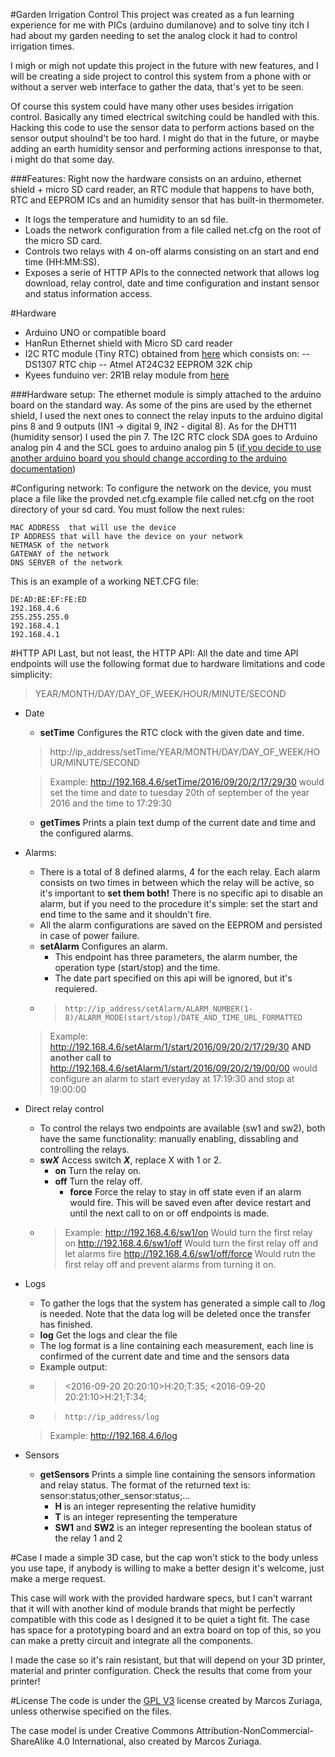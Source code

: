#Garden Irrigation Control
This project was created as a fun learning experience for me with PICs (arduino dumilanove) and to solve tiny itch I had about my garden needing to set the analog clock it had to control irrigation times.

I migh or migh not update this project in the future with new features, and I will be creating a side project to control this system from a phone with or without a server web interface to gather the data, that's yet to be seen.

Of course this system  could have many other uses besides irrigation control. Basically any timed electrical switching could be handled with this.
Hacking this code to use the sensor data to perform actions based on the sensor output shoulnd't be too hard. I might do that in the future, or maybe adding an earth humidity sensor and performing actions inresponse to that, i might do that some day.

###Features:
Right now the hardware consists on an arduino, ethernet shield + micro SD card reader, an RTC module that happens to have both, RTC and EEPROM ICs and an humidity sensor that has built-in thermometer.

- It logs the temperature and humidity to an sd file.
- Loads the network configuration from a file called net.cfg on the root of the micro SD card.
- Controls two relays with 4 on-off alarms consisting on an start and end time (HH:MM:SS).
- Exposes a serie of HTTP APIs to the connected network that allows log download, relay control, date and time configuration and instant sensor and status information access.

#Hardware
- Arduino UNO or compatible board
- HanRun Ethernet shield with Micro SD card reader
- I2C RTC module (Tiny RTC) obtained from [here](http://www.dx.com/p/tiny-rtc-real-time-clock-module-for-arduino-red-161172) which consists on:
-- DS1307 RTC chip
-- Atmel AT24C32 EEPROM 32K chip
- Kyees funduino ver: 2R1B relay module from [here](http://www.dx.com/p/arduino-2-channel-relay-shield-module-red-144140)

###Hardware setup:
The ethernet module is simply attached to the arduino board on the standard way.
As some of the pins are used by the ethernet shield, I used the next ones to connect the relay inputs to the arduino digital pins 8 and 9 outputs (IN1 -> digital 9, IN2 - digital 8).
As for the DHT11 (humidity sensor) I used the pin 7.
The I2C RTC clock SDA goes to Arduino analog pin 4 and the SCL goes to arduino analog pin 5 ([if you decide to use another arduino board you should change according to the arduino documentation](https://www.arduino.cc/en/Reference/Wire))

#Configuring network:
To configure the network on the device, you must place a file like the provded net.cfg.example file called net.cfg on the root directory of your sd card.
You must follow the next rules:

	MAC ADDRESS  that will use the device
    IP ADDRESS that will have the device on your network
    NETMASK of the network
    GATEWAY of the network
    DNS SERVER of the network
    
This is an example of a working NET.CFG file:

	DE:AD:BE:EF:FE:ED
	192.168.4.6
	255.255.255.0
	192.168.4.1
	192.168.4.1

#HTTP API
Last, but not least, the HTTP API:
All the date and time API endpoints will use the following format due to hardware limitations and code simplicity:
> YEAR/MONTH/DAY/DAY_OF_WEEK/HOUR/MINUTE/SECOND

- Date
	- **setTime** Configures the RTC clock with the given date and time.
    > 	http://ip_address/setTime/YEAR/MONTH/DAY/DAY_OF_WEEK/HOUR/MINUTE/SECOND

	> Example:
	> http://192.168.4.6/setTime/2016/09/20/2/17/29/30 would set the time and date to tuesday 20th of september of the year 2016 and the time to 17:29:30

	- **getTimes** Prints a plain text dump of the current date and time and the configured alarms.

- Alarms:
	- There is a total of 8 defined alarms, 4 for the each relay. Each alarm consists  on two times in between which the relay will be active, so it's important to **set them both!** There is no specific api to disable an alarm, but if you need to the procedure it's simple: set the start and end time to the same and it shouldn't fire.
	- All the alarm configurations are saved on the EEPROM and persisted in case of power failure.
	- **setAlarm** Configures an alarm.
		- This endpoint has three parameters, the alarm number, the operation type (start/stop) and the time.
		- The date part specified on this api will be ignored, but it's requiered.
	- >		http://ip_address/setAlarm/ALARM_NUMBER(1-8)/ALARM_MODE(start/stop)/DATE_AND_TIME_URL_FORMATTED
	 > Example:
	 > http://192.168.4.6/setAlarm/1/start/2016/09/20/2/17/29/30 **AND another call to** http://192.168.4.6/setAlarm/1/start/2016/09/20/2/19/00/00 would configure an alarm to start everyday at 17:19:30 and stop at 19:00:00

- Direct relay control
	- To control the relays two endpoints are available (sw1 and sw2), both have the same functionality: manually enabling, dissabling and controlling the relays.
	- **sw*X*** Access switch ***X***, replace X with 1 or 2.
		- **on** Turn the relay on.
		- **off** Turn the relay off.
			- **force** Force the relay to stay in off state even if an alarm would fire. This will be saved even after device restart and until the next call to on or off endpoints is made.
    - > Example:
     http://192.168.4.6/sw1/on Would turn the first relay on
     http://192.168.4.6/sw1/off Would turn the first relay off and let alarms fire
     http://192.168.4.6/sw1/off/force Would rutn the first relay off and prevent alarms from turning it on.

- Logs
	- To gather the logs that the system has generated a simple call to /log is needed. Note that the data log will be deleted once the transfer has finished.
	- **log** Get the logs and clear the file
	- The log format is a line containing each measurement, each line is confirmed of the current date and time and the sensors data
	- Example output:
	- 	> <2016-09-20 20:20:10>H:20;T:35;
		> <2016-09-20 20:21:10>H:21;T:34;
	- >		http://ip_address/log

	> Example:
	> http://192.168.4.6/log

- Sensors
	- **getSensors** Prints a simple line containing the sensors information and relay status. The format of the returned text is: sensor:status;other_sensor:status;...
		- **H** is an integer representing the relative humidity
		- **T** is an integer representing the temperature
		- **SW1** and **SW2** is an integer representing the boolean status of the relay 1 and 2

#Case
I made a simple 3D case, but the cap won't stick to the body unless you use tape, if anybody is willing to make a better design it's welcome, just make a merge request.

This case will work with the provided hardware specs, but I can't warrant that it will with another kind of module brands that might be perfectly compatible with this code as I designed it to be quiet a tight fit.
The case has space for a prototyping board and an extra board on top of this, so you can make a pretty circuit and integrate all the components.

I made the case so it's rain resistant, but that will depend on your 3D printer, material and printer configuration. Check the results that come from your printer!

#License
The code is under the [GPL V3](http://www.gnu.org/licenses/gpl.html) license created by Marcos Zuriaga, unless otherwise specified on the files.

The case model is under Creative Commons Attribution-NonCommercial-ShareAlike 4.0 International, also created by Marcos Zuriaga.